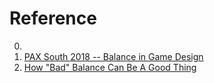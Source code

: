 # Reference

0. []()
0. [PAX South 2018 -- Balance in Game Design](https://www.youtube.com/watch?v=NXD8YQ7j_Qk)
0. [How "Bad" Balance Can Be A Good Thing](https://www.youtube.com/watch?v=l1WYmHz3hog)

